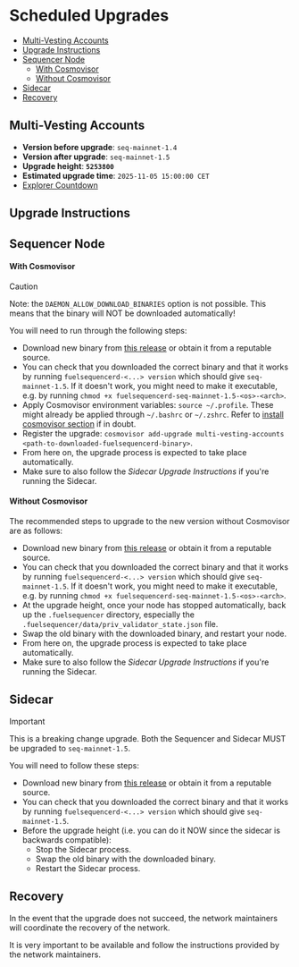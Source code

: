 # Scheduled Upgrades

- [Multi-Vesting Accounts](#multi-vesting-accounts)
- [Upgrade Instructions](#upgrade-instructions)
- [Sequencer Node](#sequencer-node)
    - [With Cosmovisor](#with-cosmovisor)
    - [Without Cosmovisor](#without-cosmovisor)
- [Sidecar](#sidecar)
- [Recovery](#recovery)

## Multi-Vesting Accounts

- **Version before upgrade**: `seq-mainnet-1.4`
- **Version after upgrade**: `seq-mainnet-1.5`
- **Upgrade height**: **`5253800`**
- **Estimated upgrade time**: `2025-11-05 15:00:00 CET`
- [Explorer Countdown](https://fuel-seq.simplystaking.xyz/fuel-mainnet/block/5253800)

## Upgrade Instructions

## Sequencer Node

#### With Cosmovisor

> [!CAUTION]
> Note: the `DAEMON_ALLOW_DOWNLOAD_BINARIES` option is not possible. This means that the binary will NOT be downloaded automatically!

You will need to run through the following steps:

- Download new binary from [this release](https://github.com/FuelLabs/fuel-sequencer-deployments/releases/tag/seq-mainnet-1.5) or obtain it from a reputable source.
- You can check that you downloaded the correct binary and that it works by running `fuelsequencerd-<...> version` which should give `seq-mainnet-1.5`. If it doesn't work, you might need to make it executable, e.g. by running `chmod +x fuelsequencerd-seq-mainnet-1.5-<os>-<arch>`.
- Apply Cosmovisor environment variables: `source ~/.profile`. These might already be applied through `~/.bashrc` or `~/.zshrc`. Refer to [install cosmovisor section](./RUN_NODE.md#install-cosmovisor) if in doubt.
- Register the upgrade: `cosmovisor add-upgrade multi-vesting-accounts <path-to-downloaded-fuelsequencerd-binary>`.
- From here on, the upgrade process is expected to take place automatically.
- Make sure to also follow the *Sidecar Upgrade Instructions* if you're running the Sidecar.

#### Without Cosmovisor

The recommended steps to upgrade to the new version without Cosmovisor are as follows:

- Download new binary from [this release](https://github.com/FuelLabs/fuel-sequencer-deployments/releases/tag/seq-mainnet-1.5) or obtain it from a reputable source.
- You can check that you downloaded the correct binary and that it works by running `fuelsequencerd-<...> version` which should give `seq-mainnet-1.5`. If it doesn't work, you might need to make it executable, e.g. by running `chmod +x fuelsequencerd-seq-mainnet-1.5-<os>-<arch>`.
- At the upgrade height, once your node has stopped automatically, back up the `.fuelsequencer` directory, especially the `.fuelsequencer/data/priv_validator_state.json` file.
- Swap the old binary with the downloaded binary, and restart your node.
- From here on, the upgrade process is expected to take place automatically.
- Make sure to also follow the *Sidecar Upgrade Instructions* if you're running the Sidecar.

## Sidecar

> [!IMPORTANT]
> This is a breaking change upgrade. Both the Sequencer and Sidecar MUST be upgraded to `seq-mainnet-1.5`.

You will need to follow these steps:

- Download new binary from [this release](https://github.com/FuelLabs/fuel-sequencer-deployments/releases/tag/seq-mainnet-1.5) or obtain it from a reputable source.
- You can check that you downloaded the correct binary and that it works by running `fuelsequencerd-<...> version` which should give `seq-mainnet-1.5`.
- Before the upgrade height (i.e. you can do it NOW since the sidecar is backwards compatible):
  - Stop the Sidecar process.
  - Swap the old binary with the downloaded binary.
  - Restart the Sidecar process.

## Recovery

In the event that the upgrade does not succeed, the network maintainers will coordinate the recovery of the network. 

It is very important to be available and follow the instructions provided by the network maintainers.
